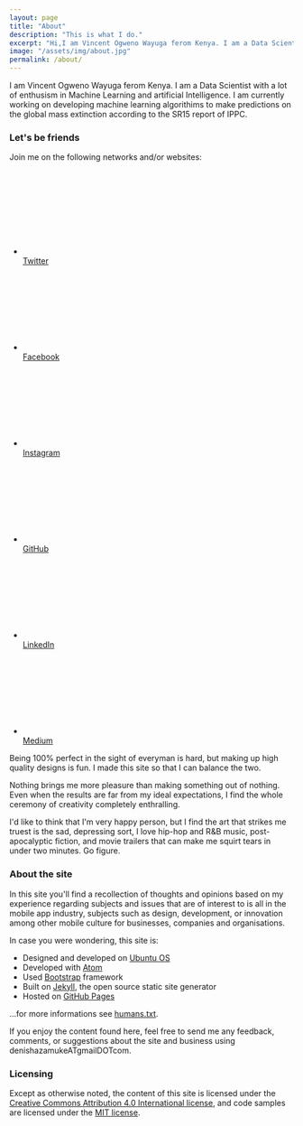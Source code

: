 ```yaml
---
layout: page
title: "About"
description: "This is what I do."
excerpt: "Hi,I am Vincent Ogweno Wayuga ferom Kenya. I am a Data Scientist with a lot of enthusism in Machine Learning and artificial Intelligence. I am currently working on developing machine learning algorithims to make predictions on the global mass extinction according to the SR15 report of IPPC "
image: "/assets/img/about.jpg"
permalink: /about/
---
```

I am Vincent Ogweno Wayuga ferom Kenya. I am a Data Scientist with a lot of enthusism in Machine Learning and artificial Intelligence. I am currently working on developing machine learning algorithims to make predictions on the global mass extinction according to the SR15 report of IPPC.


### Let's be friends

Join me on the following networks and/or websites:

<!-- Social links -->
<ul class="social-links">
  <li>
    <a rel="me" href="//twitter.com/azamukedenish1">
      <span class="svg-icon svg-baseline" aria-hidden="true">
        <svg><use xlink:href="/assets/icons/icons.min.svg#icon-twitter"></use></svg>
      </span><br><span class="label">Twitter</span>
    </a>
  </li>
  <li>
    <a rel="me" href="//www.facebook.com/Azamuke-Denish-111776309235790/?ref=page_internal">
      <span class="svg-icon svg-baseline" aria-hidden="true">
        <svg><use xlink:href="/assets/icons/icons.min.svg#icon-facebook"></use></svg>
      </span><br><span class="label">Facebook</span>
    </a>
  </li>
  <li>
     <a rel="me" href="//instagram.com/azamukedenish">
      <span class="svg-icon svg-baseline" aria-hidden="true">
        <svg><use xlink:href="/assets/icons/icons.min.svg#icon-instagram"></use></svg>
      </span><br><span class="label">Instagram</span>
    </a>
  </li>
  <li>
    <a rel="me" href="//github.com/azamukedenish">
      <span class="svg-icon svg-baseline" aria-hidden="true">
        <svg><use xlink:href="/assets/icons/icons.min.svg#icon-github"></use></svg>
      </span><br><span class="label">GitHub</span>
    </a>
  </li>
  
  <li>
    <a rel="me" href="//linkedin.com/in/azamuke-denish-
42b465145/">
      <span class="svg-icon svg-baseline" aria-hidden="true">
        <svg><use xlink:href="/assets/icons/icons.min.svg#icon-linkedin"></use></svg>
      </span><br><span class="label">LinkedIn</span>
    </a>
  </li>
 
  
  <li>
    <a rel="me" href="//medium.com/@denishazamuke">
      <span class="svg-icon svg-baseline" aria-hidden="true">
        <svg><use xlink:href="/assets/icons/icons.min.svg#icon-medium"></use></svg>
      </span><br><span class="label">Medium</span>
    </a>
  </li>
</ul>



Being 100% perfect in the sight of everyman is hard, but making up high quality designs is fun. I made this site so that I can balance the two.

Nothing brings me more pleasure than making something out of nothing. Even when the results are far from my ideal expectations, I find the whole ceremony of creativity completely enthralling.

I'd like to think that I'm very happy person, but I find the art that strikes me truest is the sad, depressing sort, I love hip-hop and R&B music, post-apocalyptic fiction, and movie trailers that can make me squirt tears in under two minutes. Go figure.

### About the site

In this site you'll find a recollection of thoughts and opinions based on my experience regarding subjects and issues that are of interest to is all in the mobile app industry, subjects such as design, development, or innovation among other mobile culture for businesses, companies and organisations.

In case you were wondering, this site is:

* Designed and developed on [Ubuntu OS](http://www.ubuntu.com/)
* Developed with [Atom](http://atom.io/)
* Used [Bootstrap](http://getbootstrap.com/) framework
* Built on [Jekyll](http://jekyllrb.com/), the open source static site generator
* Hosted on [GitHub Pages](http://pages.github.com/)

...for more informations see [humans.txt](/humans.txt).

If you enjoy the content found here, feel free to send me any feedback, comments, or suggestions about the site and business using denishazamukeATgmailDOTcom.

### Licensing

Except as otherwise noted, the content of this site is licensed under the <a rel="license cc:license" href="//creativecommons.org/licenses/by/4.0/">Creative Commons Attribution 4.0 International license</a>, and code samples are licensed under the <a rel="license" href="//raw.githubusercontent.com/MilanAryal/milanaryal.github.io/master/LICENSE">MIT license</a>.
